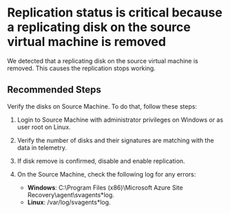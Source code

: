 <properties
    pageTitle="A replicating disk on the source virtual machine cannot be found"
    description="Microsoft Azure has information regarding your issue"
    infoBubbleText="A replicating disk on the source virtual machine is removed. Please see details on the right."
    service="microsoft.recoveryservices"
    resource="vaults"
    authors="asgang"
    ms.author="asgang,genli,TobyTu"
    displayOrder=""
    articleId="ASR_A2A_ReplicationNotProgressing_DiskRemoved"
    diagnosticScenario="ASRV2AReplicationNotProgressingHealthIssues"
    selfHelpType="Diagnostics"
    supportTopicIds=""
    resourceTags=""
    productPesIds="16370"
    cloudEnvironments="Public"
/>

# Replication status is critical because a replicating disk on the source virtual machine is removed
<!--issueDescription-->
We detected that a replicating disk on the source virtual machine is removed. This causes the replication stops working.
<!--/issueDescription-->

## **Recommended Steps**

Verify the disks on Source Machine. To do that, follow these steps:

1. Login to Source Machine with administrator privileges on Windows or as user root on Linux.
2. Verify the number of disks and their signatures are matching with the data in telemetry.
3. If disk remove is confirmed, disable and enable replication.
4. On the Source Machine, check the following log for any errors:

    - **Windows**: C:\\Program Files (x86)\\Microsoft Azure Site Recovery\\agent\\svagents*log.  
    - **Linux**: /var/log/svagents*log.

